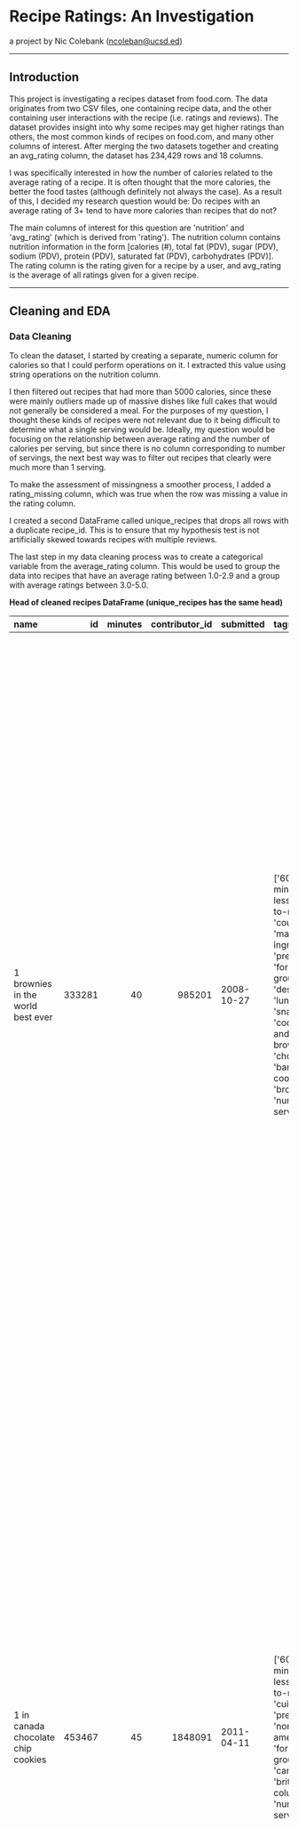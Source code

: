 # Recipe Ratings: An Investigation

a project by Nic Colebank (ncoleban@ucsd.ed)

---

## Introduction

This project is investigating a recipes dataset from food.com. The data originates from two CSV files, one containing recipe data, and the other containing user interactions with the recipe (i.e. ratings and reviews). The dataset provides insight into why some recipes may get higher ratings than others, the most common kinds of recipes on food.com, and many other columns of interest. After merging the two datasets together and creating an avg_rating column, the dataset has 234,429 rows and 18 columns. 

I was specifically interested in how the number of calories related to the average rating of a recipe. It is often thought that the more calories, the better the food tastes (although definitely not always the case). As a result of this, I decided my research question would be: Do recipes with an average rating of 3+ tend to have more calories than recipes that do not?

The main columns of interest for this question are 'nutrition' and 'avg_rating' (which is derived from 'rating'). The nutrition column contains nutrition information in the form [calories (#), total fat (PDV), sugar (PDV), sodium (PDV), protein (PDV), saturated fat (PDV), carbohydrates (PDV)]. The rating column is the rating given for a recipe by a user, and avg_rating is the average of all ratings given for a given recipe.

---

## Cleaning and EDA

### Data Cleaning
To clean the dataset, I started by creating a separate, numeric column for calories so that I could perform operations on it. I extracted this value using string operations on the nutrition column. 

I then filtered out recipes that had more than 5000 calories, since these were mainly outliers made up of massive dishes like full cakes that would not generally be considered a meal. For the purposes of my question, I thought these kinds of recipes were not relevant due to it being difficult to determine what a single serving would be. Ideally, my question would be focusing on the relationship between average rating and the number of calories per serving, but since there is no column corresponding to number of servings, the next best way was to filter out recipes that clearly were much more than 1 serving. 

To make the assessment of missingness a smoother process, I added a rating_missing column, which was true when the row was missing a value in the rating column.

I created a second DataFrame called unique_recipes that drops all rows with a duplicate recipe_id. This is to ensure that my hypothesis test is not artificially skewed towards recipes with multiple reviews. 

The last step in my data cleaning process was to create a categorical variable from the average_rating column. This would be used to group the data into recipes that have an average rating between 1.0-2.9 and a group with average ratings between 3.0-5.0. 

**Head of cleaned recipes DataFrame (unique_recipes has the same head)**

| name                                 |     id |   minutes |   contributor_id | submitted   | tags                                                                                                                                                                                                                        | nutrition                                    |   n_steps | steps                                                                                                                                                                                                                                                                                                                                                                                                                                                                                                                                                                                                                                                                                                                                                                                                                              | description                                                                                                                                                                                                                                                                                                                                                                       | ingredients                                                                                                                                                                    |   n_ingredients |          user_id |   recipe_id | date       |   rating_x | review                                                                                                                                                                                                                                                                                                                                           |   avg_rating |   calories | ratings_missing   |
|:-------------------------------------|-------:|----------:|-----------------:|:------------|:----------------------------------------------------------------------------------------------------------------------------------------------------------------------------------------------------------------------------|:---------------------------------------------|----------:|:-----------------------------------------------------------------------------------------------------------------------------------------------------------------------------------------------------------------------------------------------------------------------------------------------------------------------------------------------------------------------------------------------------------------------------------------------------------------------------------------------------------------------------------------------------------------------------------------------------------------------------------------------------------------------------------------------------------------------------------------------------------------------------------------------------------------------------------|:----------------------------------------------------------------------------------------------------------------------------------------------------------------------------------------------------------------------------------------------------------------------------------------------------------------------------------------------------------------------------------|:-------------------------------------------------------------------------------------------------------------------------------------------------------------------------------|----------------:|-----------------:|------------:|:-----------|-----------:|:-------------------------------------------------------------------------------------------------------------------------------------------------------------------------------------------------------------------------------------------------------------------------------------------------------------------------------------------------|-------------:|-----------:|:------------------|
| 1 brownies in the world    best ever | 333281 |        40 |           985201 | 2008-10-27  | ['60-minutes-or-less', 'time-to-make', 'course', 'main-ingredient', 'preparation', 'for-large-groups', 'desserts', 'lunch', 'snacks', 'cookies-and-brownies', 'chocolate', 'bar-cookies', 'brownies', 'number-of-servings'] | [138.4, 10.0, 50.0, 3.0, 3.0, 19.0, 6.0]     |        10 | ['heat the oven to 350f and arrange the rack in the middle', 'line an 8-by-8-inch glass baking dish with aluminum foil', 'combine chocolate and butter in a medium saucepan and cook over medium-low heat , stirring frequently , until evenly melted', 'remove from heat and let cool to room temperature', 'combine eggs , sugar , cocoa powder , vanilla extract , espresso , and salt in a large bowl and briefly stir until just evenly incorporated', 'add cooled chocolate and mix until uniform in color', 'add flour and stir until just incorporated', 'transfer batter to the prepared baking dish', 'bake until a tester inserted in the center of the brownies comes out clean , about 25 to 30 minutes', 'remove from the oven and cool completely before cutting']                                                  | these are the most; chocolatey, moist, rich, dense, fudgy, delicious brownies that you'll ever make.....sereiously! there's no doubt that these will be your fav brownies ever for you can add things to them or make them plain.....either way they're pure heaven!                                                                                                              | ['bittersweet chocolate', 'unsalted butter', 'eggs', 'granulated sugar', 'unsweetened cocoa powder', 'vanilla extract', 'brewed espresso', 'kosher salt', 'all-purpose flour'] |               9 | 386585           |      333281 | 2008-11-19 |          4 | These were pretty good, but took forever to bake.  I would send it ended up being almost an hour!  Even then, the brownies stuck to the foil, and were on the overly moist side and not easy to cut.  They did taste quite rich, though!  Made for My 3 Chefs.                                                                                   |            4 |      138.4 | False             |
| 1 in canada chocolate chip cookies   | 453467 |        45 |          1848091 | 2011-04-11  | ['60-minutes-or-less', 'time-to-make', 'cuisine', 'preparation', 'north-american', 'for-large-groups', 'canadian', 'british-columbian', 'number-of-servings']                                                               | [595.1, 46.0, 211.0, 22.0, 13.0, 51.0, 26.0] |        12 | ['pre-heat oven the 350 degrees f', 'in a mixing bowl , sift together the flours and baking powder', 'set aside', 'in another mixing bowl , blend together the sugars , margarine , and salt until light and fluffy', 'add the eggs , water , and vanilla to the margarine / sugar mixture and mix together until well combined', 'add in the flour mixture to the wet ingredients and blend until combined', 'scrape down the sides of the bowl and add the chocolate chips', 'mix until combined', 'scrape down the sides to the bowl again', 'using an ice cream scoop , scoop evenly rounded balls of dough and place of cookie sheet about 1 - 2 inches apart to allow for spreading during baking', 'bake for 10 - 15 minutes or until golden brown on the outside and soft & chewy in the center', 'serve hot and enjoy !'] | this is the recipe that we use at my school cafeteria for chocolate chip cookies. they must be the best chocolate chip cookies i have ever had! if you don't have margarine or don't like it, then just use butter (softened) instead.                                                                                                                                            | ['white sugar', 'brown sugar', 'salt', 'margarine', 'eggs', 'vanilla', 'water', 'all-purpose flour', 'whole wheat flour', 'baking soda', 'chocolate chips']                    |              11 | 424680           |      453467 | 2012-01-26 |          5 | Originally I was gonna cut the recipe in half (just the 2 of us here), but then we had a park-wide yard sale, & I made the whole batch & used them as enticements for potential buyers ~ what the hey, a free cookie as delicious as these are, definitely works its magic! Will be making these again, for sure! Thanks for posting the recipe! |            5 |      595.1 | False             |
| 412 broccoli casserole               | 306168 |        40 |            50969 | 2008-05-30  | ['60-minutes-or-less', 'time-to-make', 'course', 'main-ingredient', 'preparation', 'side-dishes', 'vegetables', 'easy', 'beginner-cook', 'broccoli']                                                                        | [194.8, 20.0, 6.0, 32.0, 22.0, 36.0, 3.0]    |         6 | ['preheat oven to 350 degrees', 'spray a 2 quart baking dish with cooking spray , set aside', 'in a large bowl mix together broccoli , soup , one cup of cheese , garlic powder , pepper , salt , milk , 1 cup of french onions , and soy sauce', 'pour into baking dish , sprinkle remaining cheese over top', 'bake for 25 minutes or until cheese is lightly browned', 'sprinkle with rest of french fried onions and bake until onions are browned and cheese is bubbly , about 10 more minutes']                                                                                                                                                                                                                                                                                                                              | since there are already 411 recipes for broccoli casserole posted to "zaar" ,i decided to call this one  #412 broccoli casserole.i don't think there are any like this one in the database. i based this one on the famous "green bean casserole" from campbell's soup. but i think mine is better since i don't like cream of mushroom soup.submitted to "zaar" on may 28th,2008 | ['frozen broccoli cuts', 'cream of chicken soup', 'sharp cheddar cheese', 'garlic powder', 'ground black pepper', 'salt', 'milk', 'soy sauce', 'french-fried onions']          |               9 |  29782           |      306168 | 2008-12-31 |          5 | This was one of the best broccoli casseroles that I have ever made.  I made my own chicken soup for this recipe. I was a bit worried about the tsp of soy sauce but it gave the casserole the best flavor. YUM!                                                                                                                                  |            5 |      194.8 | False             |
|                                      |        |           |                  |             |                                                                                                                                                                                                                             |                                              |           |                                                                                                                                                                                                                                                                                                                                                                                                                                                                                                                                                                                                                                                                                                                                                                                                                                    |                                                                                                                                                                                                                                                                                                                                                                                   |                                                                                                                                                                                |                 |                  |             |            |            | The photos you took (shapeweaver) inspired me to make this recipe and it actually does look just like them when it comes out of the oven.                                                                                                                                                                                                        |              |            |                   |
|                                      |        |           |                  |             |                                                                                                                                                                                                                             |                                              |           |                                                                                                                                                                                                                                                                                                                                                                                                                                                                                                                                                                                                                                                                                                                                                                                                                                    |                                                                                                                                                                                                                                                                                                                                                                                   |                                                                                                                                                                                |                 |                  |             |            |            | Thanks so much for sharing your recipe shapeweaver. It was wonderful!  Going into my family's favorite Zaar cookbook :)                                                                                                                                                                                                                          |              |            |                   |
| 412 broccoli casserole               | 306168 |        40 |            50969 | 2008-05-30  | ['60-minutes-or-less', 'time-to-make', 'course', 'main-ingredient', 'preparation', 'side-dishes', 'vegetables', 'easy', 'beginner-cook', 'broccoli']                                                                        | [194.8, 20.0, 6.0, 32.0, 22.0, 36.0, 3.0]    |         6 | ['preheat oven to 350 degrees', 'spray a 2 quart baking dish with cooking spray , set aside', 'in a large bowl mix together broccoli , soup , one cup of cheese , garlic powder , pepper , salt , milk , 1 cup of french onions , and soy sauce', 'pour into baking dish , sprinkle remaining cheese over top', 'bake for 25 minutes or until cheese is lightly browned', 'sprinkle with rest of french fried onions and bake until onions are browned and cheese is bubbly , about 10 more minutes']                                                                                                                                                                                                                                                                                                                              | since there are already 411 recipes for broccoli casserole posted to "zaar" ,i decided to call this one  #412 broccoli casserole.i don't think there are any like this one in the database. i based this one on the famous "green bean casserole" from campbell's soup. but i think mine is better since i don't like cream of mushroom soup.submitted to "zaar" on may 28th,2008 | ['frozen broccoli cuts', 'cream of chicken soup', 'sharp cheddar cheese', 'garlic powder', 'ground black pepper', 'salt', 'milk', 'soy sauce', 'french-fried onions']          |               9 |      1.19628e+06 |      306168 | 2009-04-13 |          5 | I made this for my son's first birthday party this weekend. Our guests INHALED it! Everyone kept saying how delicious it was. I was I could have gotten to try it.                                                                                                                                                                               |            5 |      194.8 | False             |
| 412 broccoli casserole               | 306168 |        40 |            50969 | 2008-05-30  | ['60-minutes-or-less', 'time-to-make', 'course', 'main-ingredient', 'preparation', 'side-dishes', 'vegetables', 'easy', 'beginner-cook', 'broccoli']                                                                        | [194.8, 20.0, 6.0, 32.0, 22.0, 36.0, 3.0]    |         6 | ['preheat oven to 350 degrees', 'spray a 2 quart baking dish with cooking spray , set aside', 'in a large bowl mix together broccoli , soup , one cup of cheese , garlic powder , pepper , salt , milk , 1 cup of french onions , and soy sauce', 'pour into baking dish , sprinkle remaining cheese over top', 'bake for 25 minutes or until cheese is lightly browned', 'sprinkle with rest of french fried onions and bake until onions are browned and cheese is bubbly , about 10 more minutes']                                                                                                                                                                                                                                                                                                                              | since there are already 411 recipes for broccoli casserole posted to "zaar" ,i decided to call this one  #412 broccoli casserole.i don't think there are any like this one in the database. i based this one on the famous "green bean casserole" from campbell's soup. but i think mine is better since i don't like cream of mushroom soup.submitted to "zaar" on may 28th,2008 | ['frozen broccoli cuts', 'cream of chicken soup', 'sharp cheddar cheese', 'garlic powder', 'ground black pepper', 'salt', 'milk', 'soy sauce', 'french-fried onions']          |               9 | 768828           |      306168 | 2013-08-02 |          5 | Loved this.  Be sure to completely thaw the broccoli.  I didn&#039;t and it didn&#039;t get done in time specified.  Just cooked it a little longer though and it was perfect.  Thanks Chef.                                                                                                                                                     |            5 |      194.8 | False             |

### Univariate Analysis
<iframe src="assets/calories-dist.html" width=1000 height=600 frameBorder=0></iframe>

This plot shows how the calories in recipes are distributed across the dataset. The data is skewed right, with the vast majority of recipes being under 1000 calories.
### Bivariate Analysis
<iframe src="assets/calories-ratings-boxplot.html" width=1000 height=600 frameBorder=0></iframe>

This plot shows the distribution of calories by rating group, visualized as boxplots. The two boxplots are fairly similar, although the center of the 3.0-5.0 rating boxplot is slightly higher.


### Interesting Aggregates
| avg_rating_categorized   |     id |   minutes |   contributor_id |   n_steps |   n_ingredients |     user_id |   recipe_id |   rating_x |   avg_rating |   calories |   ratings_missing |
|:-------------------------|-------:|----------:|-----------------:|----------:|----------------:|------------:|------------:|-----------:|-------------:|-----------:|------------------:|
| 1.0-2.9                  | 389379 |   96.9893 |      2.91427e+07 |   10.5306 |         9.11309 | 3.33548e+08 |      389379 |    1.68134 |      1.64404 |    424.777 |         0.0469417 |
| 3.0-5.0                  | 380570 |  111.442  |      1.28254e+07 |   10.0361 |         9.20381 | 6.73688e+07 |      380570 |    4.70419 |      4.67806 |    407.263 |         0.0164895 | 
This DataFrame is the result of grouping recipes by rating category and taking the mean of the numeric columns. The main columns of interest in this resulting table are 'calories' and 'ratings_missing'. The 'calories' column shows the center of each rating group, with the 3.0-5.0 group having about 18 more average calories. The 'ratings_missing' column shows the percentage of each group missing a rating.

---

## Assessment of Missingness

In the original merged DataFrame, there are three columns with missing values: 'description', 'rating', and 'review'. 

### NMAR Analysis
When looking if any of the columns with missing values are NMAR, none of the columns, except 'review', qualify as so. The value of the 'description' column cannot be determined by looking at other columns, but there is no reason for the missingness to depend on the actual description values. It ultimately depends on the user deciding whether or not to create a description, which is not tracked by other columns in the dataset. 

For the 'rating' column, it would make sense for more neutral ratings to be missing, since people tend to review things they have a strong opinion about. However, there are many reviews without a rating, which goes against this idea. 

The 'review' column most likely NMAR, as more neutral reviews would be more likely to be missing. Recording the satisfaction level of users that tried the recipe would be able to explain the missingness in this scenario.


### Missingness Dependency

After concluding that the 'rating' column was not NMAR, I decided to see what columns its missingness depended on. From running permutation tests that used the absolute difference of means as the test statistic, I found that the missingness does likely depend on 'calories' and does not depend on 'minutes'. 

The permutation test for missingness on minutes had a p-value of 0.116, meaning that 'ratings' likely does not depend on 'minutes'. Below is the empirical distribution of the absolute difference of means for means from 1000 permutations. 

<iframe src="assets/diffs-plot.html" width=1000 height=600 frameBorder=0></iframe>

The permutation test for missingness of 'ratings' on 'calories' had a p-value of 0.0, meaning that 'rating' like does depend on 'calories'. This poses a problem for my research question, as I am looking at the relationship between 'calories' and a column derived from 'rating'. Probabilistic imputation would ideally be the best solution to this, but since 'calories' is not a categorical column, it cannot be done. Instead, rows with a missing value for 'avg_rating' will not be factored into the hypothesis testing, which will put an asterik on the results of the testing.

---

## Hypothesis Testing
